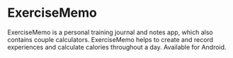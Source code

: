 # ExerciseMemo
ExerciseMemo is a personal training journal and notes app, which also contains couple calculators.
ExerciseMemo helps to create and record experiences and calculate calories throughout a day.
Available for Android.
